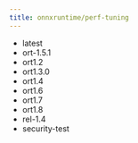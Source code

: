 ```yaml
---
title: onnxruntime/perf-tuning
---
```

- latest
- ort-1.5.1
- ort1.2
- ort1.3.0
- ort1.4
- ort1.6
- ort1.7
- ort1.8
- rel-1.4
- security-test
